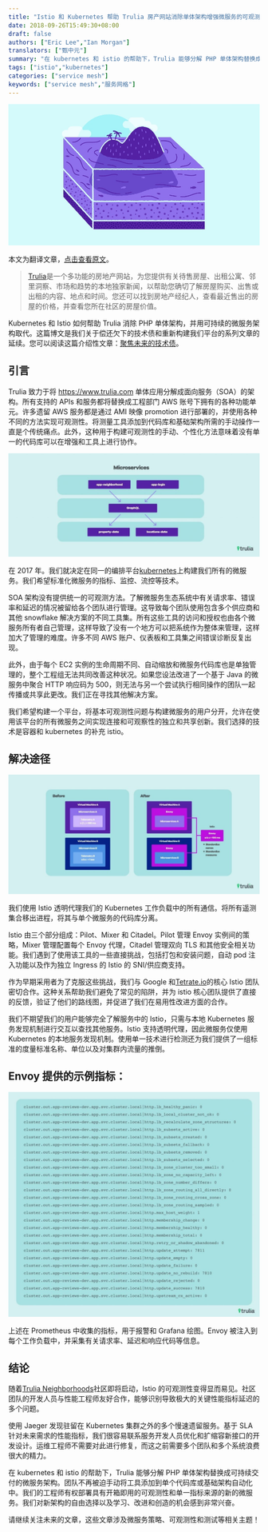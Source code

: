 ```yaml
---
title: "Istio 和 Kubernetes 帮助 Trulia 房产网站消除单体架构增强微服务的可观测性"
date: 2018-09-26T15:49:30+08:00
draft: false
authors: ["Eric Lee","Ian Morgan"]
translators: ["甄中元"]
summary: "在 kubernetes 和 istio 的帮助下，Trulia 能够分解 PHP 单体架构替换成可持续交付的微服务架构。团队不再被迫手动将工具添加到单个代码库或基础架构自动化中。"
tags: ["istio","kubernetes"]
categories: ["service mesh"]
keywords: ["service mesh","服务网格"]
---
```


![](006tNc79gy1fvmzdkbqh3j30rs0fmta7.jpg)

本文为翻译文章，[点击查看原文](https://www.trulia.com/blog/tech/microservice-observability-with-istio/)。

> [Trulia](https://www.trulia.com)是一个多功能的房地产网站，为您提供有关待售房屋、出租公寓、邻里洞察、市场和趋势的本地独家新闻，以帮助您确切了解房屋购买、出售或出租的内容、地点和时间。您还可以找到房地产经纪人，查看最近售出的房屋的价格，并查看您所在社区的房屋价值。

Kubernetes 和 Istio 如何帮助 Trulia 消除 PHP 单体架构，并用可持续的微服务架构取代。这篇博文是我们关于偿还欠下的技术债和重新构建我们平台的系列文章的延续。您可以阅读这篇介绍性文章：[聚焦未来的技术债](https://www.trulia.com/blog/tech/paying-off-tech-debt/)。

## 引言

Trulia 致力于将 <https://www.trulia.com> 单体应用分解成面向服务（SOA）的架构。所有支持的 APIs 和服务都将替换成工程部门 AWS 账号下拥有的各种功能单元。许多遗留 AWS 服务都是通过 AMI 映像 promotion 进行部署的，并使用各种不同的方法实现可观测性。将测量工具添加到代码库和基础架构所需的手动操作一直是个传统痛点。此外，这种用于构建可观测性的手动、个性化方法意味着没有单一的代码库可以在增强和工具上进行协作。

![](006tNc79gy1fvmzdtyqq1j30sg0bpaap.jpg)

在 2017 年。我们就决定在同一的编排平台[kubernetes](https://kubernetes.io/)上构建我们所有的微服务。我们希望标准化微服务的指标、监控、流控等技术。

SOA 架构没有提供统一的可观测方法。了解微服务生态系统中有关请求率、错误率和延迟的情况被留给各个团队进行管理。这导致每个团队使用包含多个供应商和其他 snowflake 解决方案的不同工具集。所有这些工具的访问和授权也由各个微服务所有者自己管理，这样导致了没有一个地方可以把系统作为整体来管理，这样加大了管理的难度。许多不同 AWS 账户、仪表板和工具集之间错误诊断反复出现。

此外，由于每个 EC2 实例的生命周期不同、自动缩放和微服务代码库也是单独管理的，整个工程组无法共同改善这种状况。如果您设法改进了一个基于 Java 的微服务中聚合 HTTP 响应码为 500，则无法与另一个尝试执行相同操作的团队一起传播或共享此更改。我们正在寻找其他解决方案。

我们希望构建一个平台，将基本可观测性问题与构建微服务的用户分开，允许在使用该平台的所有微服务之间实现连接和可观察性的独立和共享创新。我们选择的技术是容器和 kubernetes 的补充 istio。

## 解决途径

![](006tNc79gy1fvmzicivg0j30sg0di75b.jpg)

我们使用 Istio 透明代理我们的 Kubernetes 工作负载中的所有通信。将所有遥测集合移出进程，将其与单个微服务的代码库分离。

Istio 由三个部分组成：Pilot、Mixer 和 Citadel。Pilot 管理 Envoy 实例间的策略，Mixer 管理配置每个 Envoy 代理，Citadel 管理双向 TLS 和其他安全相关功能。我们遇到了使用该工具的一些直接挑战，包括打包和安装问题，自动 pod 注入功能以及作为独立 Ingress 的 Istio 的 SNI/供应商支持。

作为早期采用者为了克服这些挑战，我们与 Google 和[Tetrate.io](https://www.tetrate.io/)的核心 Istio 团队密切合作。这种关系帮助我们避免了常见的陷阱，并为 istio 核心团队提供了直接的反馈，验证了他们的路线图，并促进了我们在易用性改进方面的合作。

我们不期望我们的用户能够完全了解服务中的 Istio，只需与本地 Kubernetes 服务发现机制进行交互以查找其他服务。Istio 支持透明代理，因此微服务仅使用 Kubernetes 的本地服务发现机制。使用单一技术进行检测还为我们提供了一组标准的度量标准名称、单位以及对集群内流量的推倒。

## Envoy 提供的示例指标：

![](006tNc79gy1fvmzlevo8oj30sg0pedl0.jpg)

上述在 Prometheus 中收集的指标，用于报警和 Grafana 绘图。Envoy 被注入到每个工作负载中，并采集有关请求率、延迟和响应代码等信息。

## 结论

随着[Trulia Neighborhoods](https://www.trulia.com/blog/tech/trulia-neighborhoods/)社区即将启动，Istio 的可观测性变得显而易见。社区团队的开发人员与性能工程师友好合作，能够识别导致极大的关键性能指标延迟的多个问题。

使用 Jaeger 发现驻留在 Kubernetes 集群之外的多个慢速遗留服务。基于 SLA 针对未来需求的性能指标，我们很容易联系服务开发人员优化和扩缩容新接口的开发设计。运维工程师不需要对此进行修复，而这之前需要多个团队和多个系统浪费很大的精力。

在 kubernetes 和 istio 的帮助下，Trulia 能够分解 PHP 单体架构替换成可持续交付的微服务架构。团队不再被迫手动将工具添加到单个代码库或基础架构自动化中。我们的工程师有权部署具有开箱即用的可观测性和单一指标来源的新的微服务。我们对新架构的自由选择以及学习、改进和创造的机会感到非常兴奋。

请继续关注未来的文章，这些文章涉及微服务策略、可观测性和测试等相关主题！
